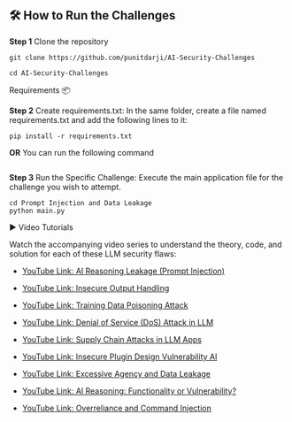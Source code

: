 ## 🛠️ How to Run the Challenges

**Step 1** Clone the repository
```
git clone https://github.com/punitdarji/AI-Security-Challenges
```
```
cd AI-Security-Challenges
```

Requirements 📦

**Step 2** Create requirements.txt: In the same folder, create a file named requirements.txt and add the following lines to it:
```
pip install -r requirements.txt 
```
**OR** You can run the following command
```pip install pydantic==1.10.13
```

**Step 3** Run the Specific Challenge: Execute the main application file for the challenge you wish to attempt.

```
cd Prompt Injection and Data Leakage
python main.py
```

▶️ Video Tutorials

Watch the accompanying video series to understand the theory, code, and solution for each of these LLM security flaws:

- [YouTube Link: AI Reasoning Leakage (Prompt Injection)](https://youtu.be/Q3h10iq_KLo)

- [YouTube Link: Insecure Output Handling](https://youtu.be/uVHTruIjUSI)

- [YouTube Link: Training Data Poisoning Attack](https://youtu.be/NF4S1WbatzY)

- [YouTube Link: Denial of Service (DoS) Attack in LLM](https://youtu.be/hZnqThW41RU)

- [YouTube Link: Supply Chain Attacks in LLM Apps](https://youtu.be/S32mxhRIvbk)

- [YouTube Link: Insecure Plugin Design Vulnerability AI](https://youtu.be/oPqbGSugg-U)

- [YouTube Link: Excessive Agency and Data Leakage](https://youtu.be/oU7HsnKRemc)

- [YouTube Link: AI Reasoning: Functionality or Vulnerability?](https://youtu.be/jcOPUsfUYZY)

- [YouTube Link: Overreliance and Command Injection]()

